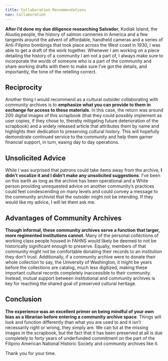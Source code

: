 ```yaml
---
title: Collaboration Recommendations
nav: Collaboration
---
```


**After I’d done my due diligence researching Salvador**, Kodiak Island, the Aluutiq people, the history of salmon canneries in America and a few tangents around the advent of affordable, handheld cameras and a series of Anti-Filipino bombings that took place across the West coast in 1930, I was able to get a draft of the work together. Whenever I am working on a piece detailing the history of a community I am not a part of, I always make sure to incorporate the words of someone who is a part of the community and share working drafts with them to make sure I’ve got the details, and importantly, the tone of the retelling correct. 

## Reciprocity

Another thing I would recommend as a cultural outsider collaborating with community archives is to **emphasize what you can provide to them in exchange for access to these materials**. In this case, the return was around 200 digital images of this scrapbook (that they could possibly implement as user copies, if they chose to, thereby mitigating future deterioration of the scrapbook) and a widely released article that attributes them by name and highlights their dedication to preserving cultural history. This will hopefully demonstrate continued service to the community and help them garner financial support, in turn, easing day to day operations. 

## Unsolicited Advice

While I was surprised that patrons could take items away from the archive, **I didn’t vocalize it and I didn’t make any unsolicited suggestions**. I’ve been on this earth as long as the archive has been operational and a White person providing unrequested advice on another community’s practices could feel condescending on many levels and could convey a message to the community archivist that the outsider might not be intending. If they would like my advice, I will let them ask me.

## Advantages of Community Archives

**Though informal, these community archives serve a function that larger, more regimented institutions cannot**. Many of the personal collections of working class people housed in FAHNS would likely be deemed to not be historically significant enough to preserve. Equally, members of that community might not be comfortable donating their records to an institution they don’t trust. Additionally, if a community archive were to donate their whole collection to say, the University of Washington, it might be years before the collections are catalog, much less digitized, making these important cultural records completely inaccessible to their community. Instead, mutual support between institutional and community archives is key for reaching the shared goal of preserved cultural heritage. 

## Conclusion

**The experience was an excellent primer on being mindful of your own bias as a librarian before entering a community archive space**. Things will look and function differently than what you are used to and it isn’t necessarily right or wrong, they simply are. We can tut at the missing images in the scrapbook, but the fact that it has been preserved at all is due completely to forty years of underfunded commitment on the part of the Filipino American National Historic Society and community archives like it. 

Thank you for your time. 
